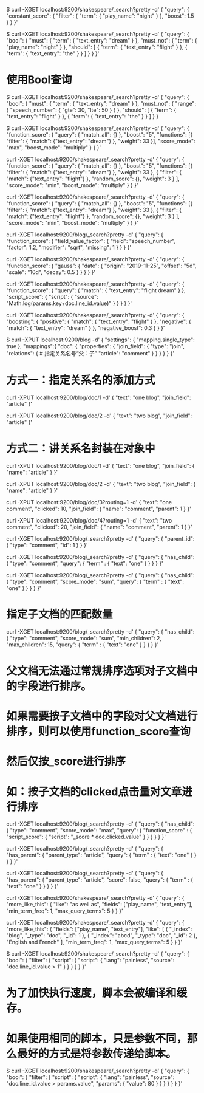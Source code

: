 

$ curl -XGET localhost:9200/shakespeare/_search?pretty -d'
{
    "query": {
        "constant_score": {
            "filter": {
                "term": { "play_name": "night" }
            },
            "boost": 1.5
        }
    }
}'



$ curl -XGET localhost:9200/shakespeare/_search?pretty -d'
{
    "query": {
        "bool": {
            "must": {
               "term": { "text_entry": "dream" }
            },
            "must_not": {
               "term": { "play_name": "night" }
            },
            "should": [
                { "term": { "text_entry": "flight" } },
                { "term": { "text_entry": "the" } }
            ]
        }
    }
}'


# 使用Bool查询
$ curl -XGET localhost:9200/shakespeare/_search?pretty -d'
{
    "query": {
        "bool": {
            "must": {
               "term": { "text_entry": "dream" }
            },
            "must_not": {
               "range": {
                   "speech_number": {
                       "gte": 30,
                       "lte": 50
                   }
               }
            },
            "should": [
                { "term": { "text_entry": "flight" } },
                { "term": { "text_entry": "the" } }
            ]
        }
}



$ curl -XGET localhost:9200/shakespeare/_search?pretty -d'
{
    "query": {
        "function_score": {
	   "query": { "match_all": {} },
	      "boost": "5",
	      "functions": [{
	         "filter": { "match": {"text_entry": "dream"} },
		    "weight": 33
	      }],
	      "score_mode": "max",
	      "boost_mode": "multiply"
	   }
    }
}'


curl -XGET localhost:9200/shakespeare/_search?pretty -d'
{
    "query": {
        "function_score": {
	   "query": { "match_all": {} },
	      "boost": "5",
	      "functions": [{
	         "filter": {
                    "match": {"text_entry": "dream"} },
		    "weight": 33
		 },
                 {
		 "filter": {
                    "match": {"text_entry": "flight"} },
		    "random_score": {},
		    "weight": 3
                 }
              ],
	      "score_mode": "min",
	      "boost_mode": "multiply"
        }
    }
}'


curl -XGET localhost:9200/shakespeare/_search?pretty -d'
{
    "query": {
        "function_score": {
	   "query": { "match_all": {} },
	      "boost": "5",
	      "functions": [{
	         "filter": {
                    "match": {"text_entry": "dream"} },
		    "weight": 33
		 },
                 {
		 "filter": {
                    "match": {"text_entry": "flight"} },
		    "random_score": {},
		    "weight": 3
                 }
              ],
	      "score_mode": "min",
	      "boost_mode": "multiply"
        }
    }
}'



curl -XGET localhost:9200/blog/_search?pretty -d'
{
    "query": {
        "function_score": {
            "field_value_factor": {
                "field": "speech_number",
                "factor": 1.2,
                "modifier": "sqrt",
                "missing": 1
            }
        }
    }
}'


curl -XGET localhost:9200/shakespeare/_search?pretty -d'
{
    "query": {
       "function_score": {
          "gauss": {
	     "date": {
	        "origin": "2019-11-25",
		"offset": "5d",
		"scale": "10d",
		"decay": 0.5
	     }
          }
      }
   }
}'


curl -XGET localhost:9200/shakespeare/_search?pretty -d'
{
   "query": {
      "function_score": {
         "query": {
	    "match": { "text_entry": "flight dream" }
	 },
	 "script_score": {
	    "script": {
	       "source": "Math.log(params.key+doc.line_id.value)"
	    }
         }
      }
   }
}'



curl -XGET localhost:9200/shakespeare/_search?pretty -d'
{
    "query": {
        "boosting": {
			"positive": {
			   "match": { "text_entry": "flight" }
			},
			"negative": {
			   "match": {
			      "text_entry": "dream"
			   }
			},
			"negative_boost": 0.3
		}
	}
}'



$ curl -XPUT localhost:9200/blog -d'
{
   "settings": {
      "mapping.single_type": true
   },
   "mappings":{
      "doc": {
         "properties": {
	    "join_field": {
	       "type": "join",
	       "relations": {
                  # 指定关系名号“父：子”
		  "article": "comment"
	       }
	    }
	 }
      }
   }
}'



# 方式一：指定关系名的添加方式
curl -XPUT localhost:9200/blog/doc/1 -d'
{
   "text": "one blog",
   "join_field": "article"
}'

curl -XPUT localhost:9200/blog/doc/2 -d'
{
   "text": "two blog",
   "join_field": "article"
}'

# 方式二：讲关系名封装在对象中
curl -XPUT localhost:9200/blog/doc/1 -d'
{
   "text": "one blog",
   "join_field": {
      "name": "article"
   }
}'

curl -XPUT localhost:9200/blog/doc/2 -d'
{
   "text": "two blog",
   "join_field": {
      "name": "article"
   }
}'



curl -XPUT localhost:9200/blog/doc/3?routing=1 -d'
{
   "text": "one comment",
   "clicked": 10,
   "join_field": {
      "name": "comment",
      "parent": 1
   }
}'

curl -XPUT localhost:9200/blog/doc/4?routing=1 -d'
{
   "text": "two comment",
   "clicked": 20,
   "join_field": {
      "name": "comment",
      "parent": 1
   }
}'


curl -XGET localhost:9200/blog/_search?pretty -d'
{
   "query": {
      "parent_id": {
	     "type": "comment",
		 "id": 1
	  }
   }
}'


curl -XGET localhost:9200/blog/_search?pretty -d'
{
   "query": {
      "has_child": {
         "type": "comment",
	 "query": {
	    "term" : { "text": "one" }
	 }
      }
   }
}'



curl -XGET localhost:9200/blog/_search?pretty -d'
{
   "query": {
      "has_child": {
         "type": "comment",
	    "score_mode": "sum",
	    "query": {
	       "term" : { "text": "one" }
	    }
      }
   }
}'

# 指定子文档的匹配数量
curl -XGET localhost:9200/blog/_search?pretty -d'
{
   "query": {
      "has_child": {
         "type": "comment",
	 "score_mode": "sum",
         "min_children": 2,
         "max_children": 15,
	 "query": {
	    "term" : { "text": "one" }
	 }
      }
   }
}'

# 父文档无法通过常规排序选项对子文档中的字段进行排序。
# 如果需要按子文档中的字段对父文档进行排序，则可以使用function_score查询
# 然后仅按_score进行排序
# 如：按子文档的clicked点击量对文章进行排序
curl -XGET localhost:9200/blog/_search?pretty -d'
{
   "query": {
      "has_child": {
         "type": "comment",
	 "score_mode": "max",
	 "query": {
	    "function_score" : {
	       "script_score": {
	          "script": "_score * doc.clicked.value"
	       }
            }
         }
      }
   }
}'


curl -XGET localhost:9200/blog/_search?pretty -d'
{
   "query": {
      "has_parent": {
      "parent_type": "article",
	 "query": {
	    "term" : {
	       "text": "one"
 	    }
         }
      }
   }
}'


curl -XGET localhost:9200/blog/_search?pretty -d'
{
   "query": {
      "has_parent": {
      "parent_type": "article",
      "score": false,
      "query": {
	 "term" : {
	       "text": "one"
 	    }
         }
      }
   }
}'

curl -XGET localhost:9200/shakespeare/_search?pretty -d'
{
   "query": {
      "more_like_this": {
         "like": "as well as",
         "fields": ["play_name", "text_entry"],
         "min_term_freq": 1,
         "max_query_terms": 5
      }
   }
}'


curl -XGET localhost:9200/shakespeare/_search?pretty -d'
{
   "query": {
      "more_like_this": {
         "fields": ["play_name", "text_entry"],
         "like": [
            {
               "_index": "blog",
               "_type": "doc",
               "_id": 1
            },
            {
               "_index": "abcd",
               "_type": "doc",
               "_id": 2
            },
            "English and French"
         ],
         "min_term_freq": 1,
         "max_query_terms": 5
      }
   }
}'


$ curl -XGET localhost:9200/shakespeare/_search?pretty -d'
{
   "query": {
       "bool": {
          "filter": {
             "script": {
                "script": {
                   "lang": "painless",
                      "source": "doc.line_id.value > 1"
                }
             }
         }
      }
   }
}'

# 为了加快执行速度，脚本会被编译和缓存。
# 如果使用相同的脚本，只是参数不同，那么最好的方式是将参数传递给脚本。
$ curl -XGET localhost:9200/shakespeare/_search?pretty -d'
{
   "query": {
      "bool": {
         "filter": {
            "script": {
               "script": {
                   "lang": "painless",
                   "source": "doc.line_id.value > params.value",
                   "params": {
                      "value": 80
                   }
               }
            }
         }
      }
   }
}'









































